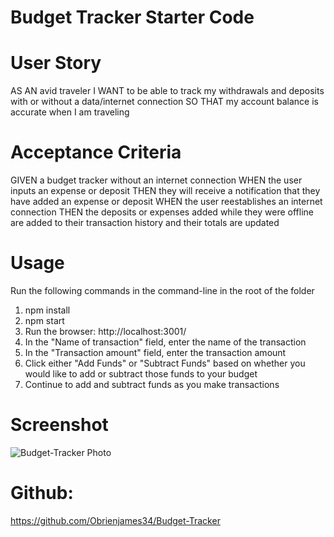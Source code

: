 # Budget Tracker Starter Code

# User Story

AS AN avid traveler
I WANT to be able to track my withdrawals and deposits with or without a data/internet connection
SO THAT my account balance is accurate when I am traveling

# Acceptance Criteria

GIVEN a budget tracker without an internet connection
WHEN the user inputs an expense or deposit
THEN they will receive a notification that they have added an expense or deposit
WHEN the user reestablishes an internet connection
THEN the deposits or expenses added while they were offline are added to their transaction history and their totals are updated

# Usage

Run the following commands in the command-line in the root of the folder

1. npm install
2. npm start
3. Run the browser: http://localhost:3001/
4. In the "Name of transaction" field, enter the name of the transaction
5. In the "Transaction amount" field, enter the transaction amount
6. Click either "Add Funds" or "Subtract Funds" based on whether you would like to add or subtract those funds to your budget
7. Continue to add and subtract funds as you make transactions

# Screenshot

<img src="Pic_screenshot-Budget-Tracker Medium.jpeg" alt="Budget-Tracker Photo">

# Github:

https://github.com/Obrienjames34/Budget-Tracker
